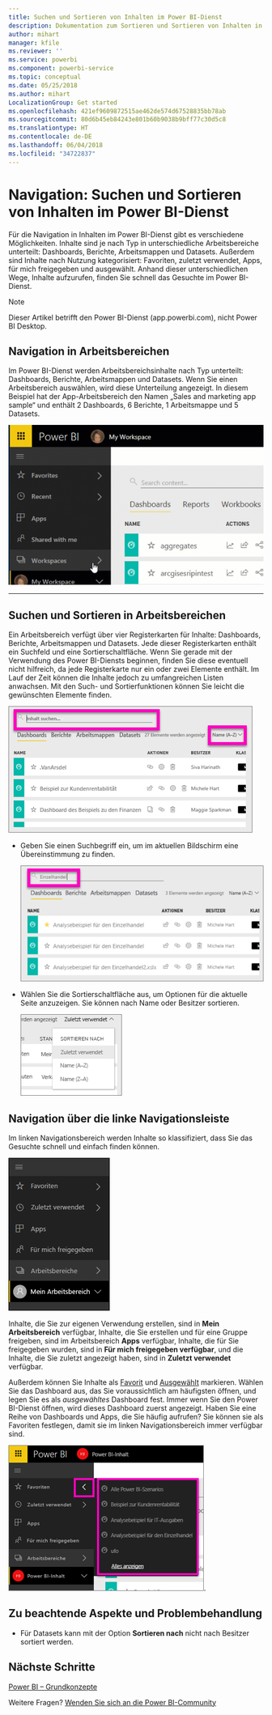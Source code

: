 ```yaml
---
title: Suchen und Sortieren von Inhalten im Power BI-Dienst
description: Dokumentation zum Sortieren und Sortieren von Inhalten in Power BI-Arbeitsbereichen
author: mihart
manager: kfile
ms.reviewer: ''
ms.service: powerbi
ms.component: powerbi-service
ms.topic: conceptual
ms.date: 05/25/2018
ms.author: mihart
LocalizationGroup: Get started
ms.openlocfilehash: 421ef9609872515ae462de574d67528835bb78ab
ms.sourcegitcommit: 80d6b45eb84243e801b60b9038b9bff77c30d5c8
ms.translationtype: HT
ms.contentlocale: de-DE
ms.lasthandoff: 06/04/2018
ms.locfileid: "34722837"
---
```

# <a name="navigation-searching-finding-and-sorting-content-in-power-bi-service"></a>Navigation: Suchen und Sortieren von Inhalten im Power BI-Dienst
Für die Navigation in Inhalten im Power BI-Dienst gibt es verschiedene Möglichkeiten. Inhalte sind je nach Typ in unterschiedliche Arbeitsbereiche unterteilt: Dashboards, Berichte, Arbeitsmappen und Datasets.  Außerdem sind Inhalte nach Nutzung kategorisiert: Favoriten, zuletzt verwendet, Apps, für mich freigegeben und ausgewählt. Anhand dieser unterschiedlichen Wege, Inhalte aufzurufen, finden Sie schnell das Gesuchte im Power BI-Dienst.  

>[!NOTE] 
>Dieser Artikel betrifft den Power BI-Dienst (app.powerbi.com), nicht Power BI Desktop.

## <a name="navigation-within-workspaces"></a>Navigation in Arbeitsbereichen

Im Power BI-Dienst werden Arbeitsbereichsinhalte nach Typ unterteilt: Dashboards, Berichte, Arbeitsmappen und Datasets. Wenn Sie einen Arbeitsbereich auswählen, wird diese Unterteilung angezeigt. In diesem Beispiel hat der App-Arbeitsbereich den Namen „Sales and marketing app sample“ und enthält 2 Dashboards, 6 Berichte, 1 Arbeitsmappe und 5 Datasets.

![Video](media/service-navigation-search-filter-sort/workspaces.gif)

________________________________________

## <a name="searching-and-sorting-in-workspaces"></a>Suchen und Sortieren in Arbeitsbereichen
Ein Arbeitsbereich verfügt über vier Registerkarten für Inhalte: Dashboards, Berichte, Arbeitsmappen und Datasets.  Jede dieser Registerkarten enthält ein Suchfeld und eine Sortierschaltfläche.  Wenn Sie gerade mit der Verwendung des Power BI-Diensts beginnen, finden Sie diese eventuell nicht hilfreich, da jede Registerkarte nur ein oder zwei Elemente enthält.  Im Lauf der Zeit können die Inhalte jedoch zu umfangreichen Listen anwachsen.  Mit den Such- und Sortierfunktionen können Sie leicht die gewünschten Elemente finden.

![Registerkarte „Dashboards“](media/service-navigation-search-filter-sort/power-bi-search-sort2.png)

* Geben Sie einen Suchbegriff ein, um im aktuellen Bildschirm eine Übereinstimmung zu finden.
  
   ![Suchbegriff eingeben](media/service-navigation-search-filter-sort/power-bi-search2.png)
* Wählen Sie die Sortierschaltfläche aus, um Optionen für die aktuelle Seite anzuzeigen. Sie können nach Name oder Besitzer sortieren.
  
   ![Menü „Sortieren“](media/service-navigation-search-filter-sort/power-bi-sort-alpha.png)

## <a name="navigation-using-the-left-navbar"></a>Navigation über die linke Navigationsleiste
Im linken Navigationsbereich werden Inhalte so klassifiziert, dass Sie das Gesuchte schnell und einfach finden können.  

![Linker Navigationsbereich](media/service-navigation-search-filter-sort/power-bi-newnav.png)



Inhalte, die Sie zur eigenen Verwendung erstellen, sind in **Mein Arbeitsbereich** verfügbar, Inhalte, die Sie erstellen und für eine Gruppe freigeben, sind im Arbeitsbereich **Apps** verfügbar, Inhalte, die für Sie freigegeben wurden, sind in **Für mich freigegeben verfügbar**, und die Inhalte, die Sie zuletzt angezeigt haben, sind in **Zuletzt verwendet** verfügbar.

Außerdem können Sie Inhalte als [Favorit](service-dashboard-favorite.md) und [Ausgewählt](service-dashboard-featured.md) markieren. Wählen Sie das Dashboard aus, das Sie voraussichtlich am häufigsten öffnen, und legen Sie es als *ausgewähltes* Dashboard fest. Immer wenn Sie den Power BI-Dienst öffnen, wird dieses Dashboard zuerst angezeigt. Haben Sie eine Reihe von Dashboards und Apps, die Sie häufig aufrufen? Sie können sie als Favoriten festlegen, damit sie im linken Navigationsbereich immer verfügbar sind.

![Flyout „Favoriten“](media/service-navigation-search-filter-sort/power-bi-favorite-flyout.png).


## <a name="considerations-and-troubleshooting"></a>Zu beachtende Aspekte und Problembehandlung
* Für Datasets kann mit der Option **Sortieren nach** nicht nach Besitzer sortiert werden.

## <a name="next-steps"></a>Nächste Schritte
[Power BI – Grundkonzepte](service-basic-concepts.md)

Weitere Fragen? [Wenden Sie sich an die Power BI-Community](http://community.powerbi.com/)